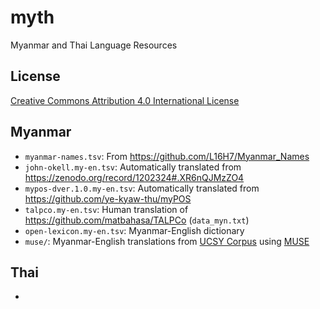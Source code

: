 # myth

Myanmar and Thai Language Resources

## License

[Creative Commons Attribution 4.0 International License](http://creativecommons.org/licenses/by/4.0/)
 

## Myanmar

 - `myanmar-names.tsv`: From https://github.com/L16H7/Myanmar_Names
 - `john-okell.my-en.tsv`: Automatically translated from https://zenodo.org/record/1202324#.XR6nQJMzZO4
 - `mypos-dver.1.0.my-en.tsv`: Automatically translated from https://github.com/ye-kyaw-thu/myPOS
 - `talpco.my-en.tsv`: Human translation of https://github.com/matbahasa/TALPCo (`data_myn.txt`)
 - `open-lexicon.my-en.tsv`: Myanmar-English dictionary
 - `muse/`: Myanmar-English translations from [UCSY 
Corpus](http://lotus.kuee.kyoto-u.ac.jp/WAT/my-en-data/) using 
[MUSE](https://github.com/facebookresearch/MUSE) 

## Thai

 - 

 
 
